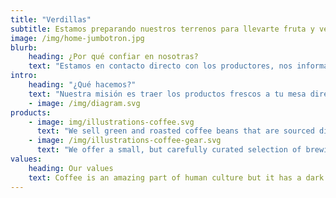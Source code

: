 ```yaml
---
title: "Verdillas"
subtitle: Estamos preparando nuestros terrenos para llevarte fruta y verdura fresca directamente a casa ¡Gratis en 24h!
image: /img/home-jumbotron.jpg
blurb:
    heading: ¿Por qué confiar en nosotras?
    text: "Estamos en contacto directo con los productores, nos informamos de las técnicas de cultivo  y el crecimiento de los alimentos para llevar a tu casa la mejor calidad."
intro:
    heading: "¿Qué hacemos?"
    text: "Nuestra misión es traer los productos frescos a tu mesa directamente del campo, y comer en modo sano y natural. Verdillas elige la calidad de los pequeños agricultores y te los pone en tu casa gratis en menos de 24h."
    - image: /img/diagram.svg
products:
    - image: img/illustrations-coffee.svg
      text: "We sell green and roasted coffee beans that are sourced directly from independent farmers and farm cooperatives. We’re proud to offer a variety of coffee beans grown with great care for the environment and local communities. Check our post or contact us directly for current availability."
    - image: /img/illustrations-coffee-gear.svg
      text: "We offer a small, but carefully curated selection of brewing gear and tools for every taste and experience level. No matter if you roast your own beans or just bought your first french press, you’ll find a gadget to fall in love with in our shop."
values:
    heading: Our values
    text: Coffee is an amazing part of human culture but it has a dark side too – one of colonialism and mindless abuse of natural resources and human lives. We want to turn this around and return the coffee trade to the drink’s exhilarating, empowering and unifying nature.
---
```


